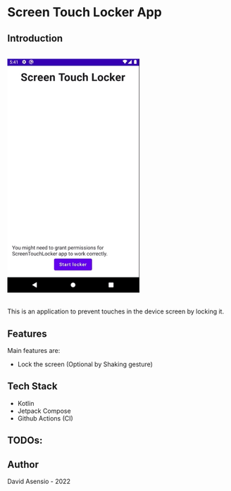 # Screen Touch Locker App

## Introduction
<br/>
<img src="./app_tour.gif" width="300" title="Screen Touch Locker - Tour" />
<br/>
<br/>

This is an application to prevent touches in the device screen by locking it.

## Features
Main features are:
- Lock the screen (Optional by Shaking gesture)

## Tech Stack
- Kotlin
- Jetpack Compose
- Github Actions (CI)

## TODOs:

## Author
David Asensio - 2022
